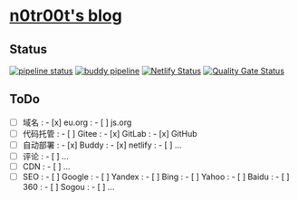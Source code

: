 # [n0tr00t's blog](https://n0tr00t.eu.org)
## Status  
[![pipeline status](https://gitlab.com/n0tr00teuorg/n0tr00teuorg.gitlab.io/badges/main/pipeline.svg)](https://gitlab.com/n0tr00teuorg/n0tr00teuorg.gitlab.io/-/commits/main)
[![buddy pipeline](https://app.buddy.works/n0tr00t/n0tr00t/pipelines/pipeline/402630/badge.svg?token=6c877a444a44b23dc585b652daf9d20c8f69884787282075617637dd83de3f4b "buddy pipeline")](https://app.buddy.works/n0tr00t/n0tr00t/pipelines/pipeline/402630)
[![Netlify Status](https://api.netlify.com/api/v1/badges/979f4af0-79d0-47db-9b9f-8af8aa89d960/deploy-status)](https://app.netlify.com/sites/n0tr00t/deploys)
[![Quality Gate Status](https://sonarcloud.io/api/project_badges/measure?project=n0tr00teuorg_n0tr00teuorg.gitlab.io&metric=alert_status)](https://sonarcloud.io/summary/new_code?id=n0tr00teuorg_n0tr00teuorg.gitlab.io)

## ToDo  
- [ ] 域名
: - [x] eu.org
: - [ ] js.org
- [ ] 代码托管
: - [ ] Gitee
: - [x] GitLab
: - [x] GitHub
- [ ] 自动部署
: - [x] Buddy
: - [x] netlify
: - [ ] ...
- [ ] 评论
: - [ ] ...
- [ ] CDN
: - [ ] ...
- [ ] SEO
: - [ ] Google
: - [ ] Yandex
: - [ ] Bing
: - [ ] Yahoo
: - [ ] Baidu
: - [ ] 360
: - [ ] Sogou
: - [ ] ...

